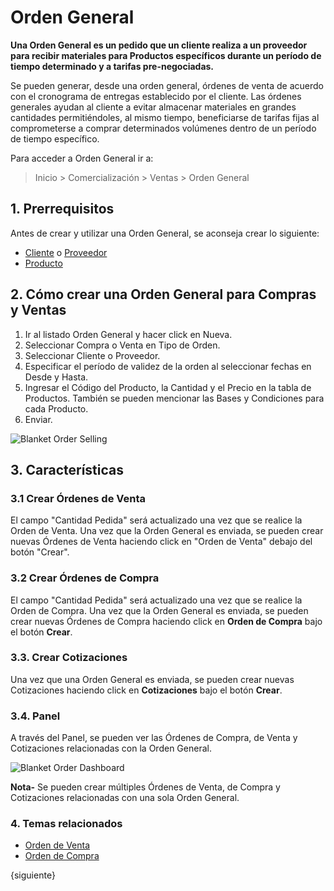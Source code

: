 <!-- add-breadcrumbs -->
# Orden General

**Una Orden General es un pedido que un cliente realiza a un proveedor para recibir materiales para Productos específicos durante un período de tiempo determinado y a tarifas pre-negociadas.**

Se pueden generar, desde una orden general, órdenes de venta de acuerdo con el cronograma de entregas establecido por el cliente. Las órdenes generales ayudan al cliente a evitar almacenar materiales en grandes cantidades permitiéndoles, al mismo tiempo, beneficiarse de tarifas fijas al comprometerse a comprar determinados volúmenes dentro de un período de tiempo específico.

Para acceder a Orden General ir a:
> Inicio > Comercialización > Ventas > Orden General

## 1. Prerrequisitos
Antes de crear y utilizar una Orden General, se aconseja crear lo siguiente:

* [Cliente](/docs/user/manual/en/CRM/customer) o [Proveedor](/docs/user/manual/en/buying/supplier)
* [Producto](/docs/user/manual/en/stock/item)

## 2. Cómo crear una Orden General para Compras y Ventas

1. Ir al listado Orden General y hacer click en Nueva.
1. Seleccionar Compra o Venta en Tipo de Orden.
1. Seleccionar Cliente o Proveedor.
1. Especificar el período de validez de la orden al seleccionar fechas en Desde y Hasta.
1. Ingresar el Código del Producto, la Cantidad y el Precio en la tabla de Productos. También se pueden mencionar las Bases y Condiciones para cada Producto.
1. Enviar.

<img class="screenshot" alt="Blanket Order Selling" src="{{docs_base_url}}/assets/img/selling/blanket-order-selling.gif">

## 3. Características

### 3.1 Crear Órdenes de Venta

El campo "Cantidad Pedida" será actualizado una vez que se realice la Orden de Venta. Una vez que la Orden General es enviada, se pueden crear nuevas Órdenes de Venta haciendo click en "Orden de Venta" debajo del botón "Crear". 

### 3.2 Crear Órdenes de Compra

El campo "Cantidad Pedida" será actualizado una vez que se realice la Orden de Compra. Una vez que la Orden General es enviada, se pueden crear nuevas Órdenes de Compra haciendo click en **Orden de Compra** bajo el botón **Crear**.

### 3.3. Crear Cotizaciones

Una vez que una Orden General es enviada, se pueden crear nuevas Cotizaciones haciendo click en **Cotizaciones** bajo el botón **Crear**.

### 3.4. Panel

A través del Panel, se pueden ver las Órdenes de Compra, de Venta y Cotizaciones relacionadas con la Orden General.

<img class="screenshot" alt="Blanket Order Dashboard" src="{{docs_base_url}}/assets/img/selling/blanket_order_dashboard.png">

**Nota-** Se pueden crear múltiples Órdenes de Venta, de Compra y Cotizaciones relacionadas con una sola Orden General.


### 4. Temas relacionados
* [Orden de Venta](/docs/user/manual/en/selling/sales-order)
* [Orden de Compra](/docs/user/manual/en/buying/purchase-order)

{siguiente}

